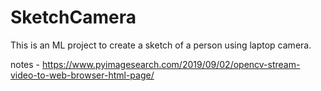 # SketchCamera
This is an ML project to create a sketch of a person using laptop camera.


notes - https://www.pyimagesearch.com/2019/09/02/opencv-stream-video-to-web-browser-html-page/ 